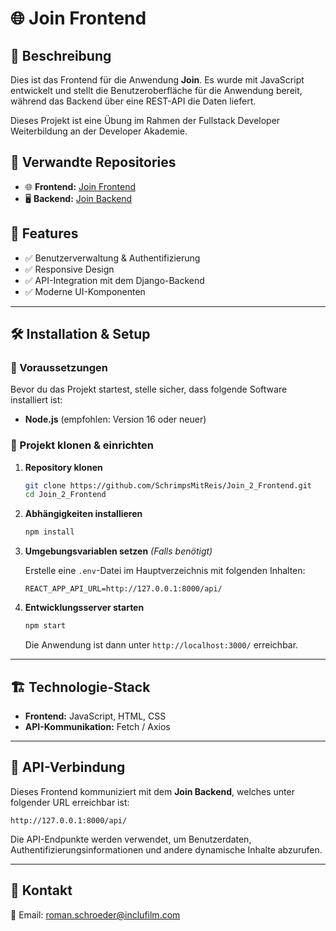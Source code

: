 # 🌐 Join Frontend

## 📖 Beschreibung

Dies ist das Frontend für die Anwendung **Join**. Es wurde mit JavaScript entwickelt und stellt die Benutzeroberfläche für die Anwendung bereit, während das Backend über eine REST-API die Daten liefert.

Dieses Projekt ist eine Übung im Rahmen der Fullstack Developer Weiterbildung an der Developer Akademie.

## 🔗 Verwandte Repositories

- 🌐 **Frontend:** [Join Frontend](https://github.com/SchrimpsMitReis/Join_2_Frontend)
- 🖥 **Backend:** [Join Backend](https://github.com/SchrimpsMitReis/Join_2_Backend)

## 🚀 Features

- ✅ Benutzerverwaltung & Authentifizierung
- ✅ Responsive Design
- ✅ API-Integration mit dem Django-Backend
- ✅ Moderne UI-Komponenten

---

## 🛠 Installation & Setup

### 🔹 Voraussetzungen

Bevor du das Projekt startest, stelle sicher, dass folgende Software installiert ist:

- **Node.js** (empfohlen: Version 16 oder neuer)

### 🔹 Projekt klonen & einrichten

1. **Repository klonen**

   ```bash
   git clone https://github.com/SchrimpsMitReis/Join_2_Frontend.git
   cd Join_2_Frontend
   ```

2. **Abhängigkeiten installieren**

   ```bash
   npm install 
   ```

3. **Umgebungsvariablen setzen** *(Falls benötigt)*

   Erstelle eine `.env`-Datei im Hauptverzeichnis mit folgenden Inhalten:

   ```
   REACT_APP_API_URL=http://127.0.0.1:8000/api/
   ```

4. **Entwicklungsserver starten**

   ```bash
   npm start  
   ```

   Die Anwendung ist dann unter `http://localhost:3000/` erreichbar.

---

## 🏗 Technologie-Stack

- **Frontend:** JavaScript, HTML, CSS
- **API-Kommunikation:** Fetch / Axios

---

## 📜 API-Verbindung

Dieses Frontend kommuniziert mit dem **Join Backend**, welches unter folgender URL erreichbar ist:

```plaintext
http://127.0.0.1:8000/api/
```

Die API-Endpunkte werden verwendet, um Benutzerdaten, Authentifizierungsinformationen und andere dynamische Inhalte abzurufen.

---


## 📩 Kontakt

📧 Email: [roman.schroeder@inclufilm.com](mailto\:roman.schroeder@inclufilm.com) 

